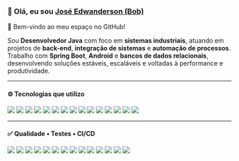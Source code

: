 
<h3>👋 Olá, eu sou <a href="https://github.com/Edwanderson">José Edwanderson (Bob)</a></h3>


<p>🚀 Bem-vindo ao meu espaço no GitHub!</p>

<p>
Sou <b>Desenvolvedor Java</b> com foco em <b>sistemas industriais</b>, atuando em projetos de <b>back-end</b>, <b>integração de sistemas</b> e <b>automação de processos</b>.<br/>
Trabalho com <b>Spring Boot</b>, <b>Android</b> e <b>bancos de dados relacionais</b>, desenvolvendo soluções estáveis, escaláveis e voltadas à performance e produtividade.
</p>

---
<!-- Linguagens 
<h4>🧩 Projetos em Destaque</h4>

<table align="center">
<tr>
<td><a href="https://github.com/PrimeFactory-Systems/picking-system"><b>Picking System</b></a><br/>Coleta de pedidos com registro de evidências e relatórios automatizados.</td>
<td><a href="https://github.com/PrimeFactory-Systems/prod-manager"><b>Prod Manager</b></a><br/>Gestão de ordens de fabricação e apontamentos de produção.</td>
</tr>
<tr>
<td><a href="https://github.com/PrimeFactory-Systems/stock-manage"><b>Stock Manage</b></a><br/>Controle de estoque, inventário e movimentações industriais.</td>
<td><a href="https://github.com/PrimeFactory-Systems/mfalweb"><b>MFALWeb</b></a><br/>ERP/MRP modular desenvolvido para ambientes industriais.</td>
</tr>
</table>

---
-->
<h4>⚙️ Tecnologias que utilizo</h4>

<p align="left">
  <!-- Linguagens -->
  <img src="https://img.shields.io/badge/Java-ED8B00?style=for-the-badge&logo=java&logoColor=white"/>
  <img src="https://img.shields.io/badge/Kotlin-7F52FF?style=for-the-badge&logo=kotlin&logoColor=white"/>

  <!-- Frameworks -->
  <img src="https://img.shields.io/badge/Spring_Boot-6DB33F?style=for-the-badge&logo=springboot&logoColor=white"/>
  <img src="https://img.shields.io/badge/JSF_(PrimeFaces)-4479A1?style=for-the-badge&logo=java&logoColor=white"/>
  <img src="https://img.shields.io/badge/JPA_Hibernate-59666C?style=for-the-badge&logo=hibernate&logoColor=white"/>

  <!-- Mobile -->
  <img src="https://img.shields.io/badge/Android-3DDC84?style=for-the-badge&logo=android&logoColor=white"/>

  <!-- Banco de Dados -->
  <img src="https://img.shields.io/badge/MySQL-005C84?style=for-the-badge&logo=mysql&logoColor=white"/>
  <img src="https://img.shields.io/badge/PostgreSQL-316192?style=for-the-badge&logo=postgresql&logoColor=white"/>
  <img src="https://img.shields.io/badge/Oracle-F80000?style=for-the-badge&logo=oracle&logoColor=white"/>

  <!-- DevOps -->
  <img src="https://img.shields.io/badge/Docker-2496ED?style=for-the-badge&logo=docker&logoColor=white"/>
  <img src="https://img.shields.io/badge/Git-F05032?style=for-the-badge&logo=git&logoColor=white"/>
  <img src="https://img.shields.io/badge/GitHub-181717?style=for-the-badge&logo=github&logoColor=white"/>

  <!-- Segurança e Integração -->
  <img src="https://img.shields.io/badge/OAuth2-EB5424?style=for-the-badge&logo=openid&logoColor=white"/>
  <img src="https://img.shields.io/badge/JWT-000000?style=for-the-badge&logo=jsonwebtokens&logoColor=white"/>

  <!-- IDEs e Ferramentas -->
  <img src="https://img.shields.io/badge/Eclipse_IDE-2C2255?style=for-the-badge&logo=eclipseide&logoColor=white"/>
  
</p>

---

<h4>✅ Qualidade • Testes • CI/CD</h4>

<p align="left">
  <!-- Testes de Unidade/Integração -->
  <img src="https://img.shields.io/badge/JUnit%205-25A162?style=for-the-badge&logo=junit5&logoColor=white"/>
  <img src="https://img.shields.io/badge/Mockito-6DB33F?style=for-the-badge&logo=mockito&logoColor=white"/>
  <img src="https://img.shields.io/badge/Testcontainers-1D63ED?style=for-the-badge&logo=testcontainers&logoColor=white"/>
  <img src="https://img.shields.io/badge/JaCoCo-brightgreen?style=for-the-badge"/>

  <!-- Testes de API / E2E -->
  <img src="https://img.shields.io/badge/Postman-FF6C37?style=for-the-badge&logo=postman&logoColor=white"/>
  <img src="https://img.shields.io/badge/Selenium-43B02A?style=for-the-badge&logo=selenium&logoColor=white"/>
  <img src="https://img.shields.io/badge/Cypress-17202C?style=for-the-badge&logo=cypress&logoColor=white"/>

  <!-- Qualidade de Código / Segurança -->
  <img src="https://img.shields.io/badge/SonarQube-4E9BCD?style=for-the-badge&logo=sonarqube&logoColor=white"/>
  <img src="https://img.shields.io/badge/Checkstyle-DB2C2C?style=for-the-badge&logo=checkstyle&logoColor=white"/>
  <img src="https://img.shields.io/badge/SpotBugs-0059B3?style=for-the-badge&logo=spotbugs&logoColor=white"/>

  <!-- Documentação de API / Contratos -->
  <img src="https://img.shields.io/badge/OpenAPI-6BA539?style=for-the-badge&logo=openapiinitiative&logoColor=white"/>
  <img src="https://img.shields.io/badge/Swagger-85EA2D?style=for-the-badge&logo=swagger&logoColor=black"/>

  <!-- CI/CD -->
  <img src="https://img.shields.io/badge/GitHub%20Actions-2088FF?style=for-the-badge&logo=githubactions&logoColor=white"/>
  <img src="https://img.shields.io/badge/Jenkins-D24939?style=for-the-badge&logo=jenkins&logoColor=white"/>
</p>


